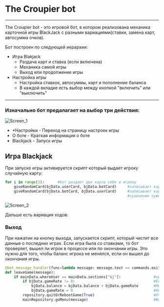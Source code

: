 # The Croupier bot

---

The Croupier bot - это игровой бот, в котором реализована 
механика карточной игры BlackJack с разными вариациями(ставки, замена карт, автосумма очков).

Бот построен по следующей иерархии:

* Игра Blakjack
  * Раздача карт и ставка (если включена)
  * Механика самой игры
  * Выход или продолжение игры
* Настройка игры
  * Настройка ставкок, автосуммы, карт и пополнение баланса
  * В каждой вкладке есть выбор между кнопкой "включить" или "выключить"

---

### Изначально бот предалагает на выбор три действия:

![Screen_1](https://user-images.githubusercontent.com/98232785/210860314-b9e9df8d-0b08-4375-b82c-bfed0de2288c.png)


* *Настройки - Переход на страницу настроек игры
* О боте - Краткая информация о боте
* Blackjack - Запуск игры

## Игра Blackjack

При запуске игры активируется скрипт который выдает игроку случайную карту:

```python
for i in range(2):      #бот раздает две карты себе и игроку
    giveRandomCard(bjData.userCard, bjData.botCard)     #записывает карту в объект игрока и сравнивает со своим
    giveRandomCard(bjData.botCard, bjData.userCard)     #записывает карту в свой объект и сравнивает с игроком
                                                        #сравнение нужно для проверки дубликатов
```

![Screen_2](https://user-images.githubusercontent.com/98232785/210860489-042aaa59-6c0f-4544-8bd7-5d64118d1d43.png)


Дальше есть вариация ходов:

### Выход

При нажатии на кнопку выхода, запускается скрипт, который чистит все данные о последних играх.
Если игра была со ставками, то бот проверяет, вышел ли игрок в процессе или по окончании игры.
Это нужно для того, чтобы баланс игрока не менялся, если он вышел до окончания игры.


```python
@bot.message_handler(func=lambda message: message.text == commands.exitGame)  #слушатель кнопки выход
def leaveGame(message): 
    if mainData.whereUser == mainData.sections["bj"]:               #проверка того, что игрок находится в игре
        if bjData.gameRate != 0:                                    #Если ставка есть
            bjData.balance = bjData.balance + bjData.gameRate       #Мы к балансу прибавляем цену ставки
            bjData.gameRate = 0                                     #Обнуляем цену игровой ставки
        repository.quitOrRebootGame(True)                           #Очищаем данные прошлой игры
        mainRepository.goMenu(message)                              #Возвращаем игрока в меню
```

